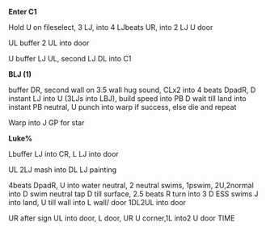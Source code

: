 **Enter C1**

Hold U on fileselect, 3 LJ, into 4 LJbeats UR, into 2 LJ U door

UL buffer 2 UL into door

U buffer LJ UL, second LJ DL into C1

**BLJ (1)**

buffer DR, second wall on 3.5 wall hug sound, CLx2 into 4 beats DpadR, D
instant LJ into U (3LJs into LBJ), build speed into PB D wait till land
into instant PB neutral, U punch into warp if success, else die and
repeat

Warp into J GP for star

**Luke%**

Lbuffer LJ into CR, L LJ into door

UL 2LJ mash into DL LJ painting

4beats DpadR, U into water neutral, 2 neutral swims, 1pswim, 2U,2normal
into D swim neutral tap D till surface, 2.5 beats R turn into 3 D ESS
swims J into land, U till wall into L wall/ door 1DL2UL into door

UR after sign UL into door, L door, UR U corner,1L into2 U door TIME
